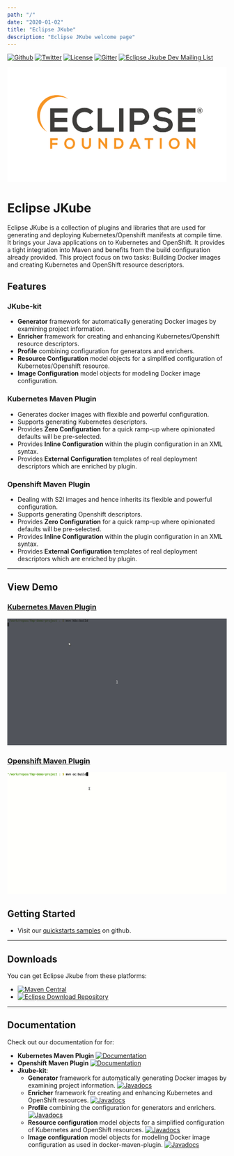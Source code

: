 ```yaml
---
path: "/"
date: "2020-01-02"
title: "Eclipse JKube"
description: "Eclipse JKube welcome page"
---
```

<div class="getting-involved">

[![Github](https://img.shields.io/github/stars/eclipse/jkube?style=social)](https://github.com/eclipse/jkube)
[![Twitter](https://img.shields.io/twitter/follow/jkubeio?label=Follow)](https://twitter.com/jkubeio)
[![License](https://img.shields.io/badge/License-EPL%202.0-red.svg?label=license&logo=eclipse)](https://www.eclipse.org/legal/epl-2.0/)
[![Gitter](https://badges.gitter.im/eclipse/jkube.svg)](https://gitter.im/eclipse/jkube?utm_source=badge&utm_medium=badge&utm_campaign=pr-badge)
[![Eclipse Jkube Dev Mailing List](https://img.shields.io/badge/Eclipse%20Jkube%20-Developer%20Mailing%20List-orange)](mailto:jkube-dev@eclipse.org)

</div>
<div class="hero">

<img src="./index/EF_GRY-OR_png.png" alt="Eclipse Foundation" class="hero__logo"/>

# Eclipse JKube

Eclipse JKube is a collection of plugins and libraries that are used for generating and deploying Kubernetes/Openshift
manifests at compile time. It brings your Java applications on to Kubernetes and OpenShift.
It provides a tight integration into Maven and benefits from the build configuration already provided.
This project focus on two tasks: Building Docker images and creating Kubernetes and OpenShift resource descriptors.

</div>

<div class="section-features">

## Features

### JKube-kit

* **Generator** framework for automatically generating Docker images by examining project information.
* **Enricher** framework for creating and enhancing Kubernetes/Openshift resource descriptors.
* **Profile** combining configuration for generators and enrichers.
* **Resource Configuration** model objects for a simplified configuration of Kubernetes/Openshift resource.
* **Image Configuration** model objects for modeling Docker image configuration.

### Kubernetes Maven Plugin

* Generates docker images with flexible and powerful configuration.
* Supports generating Kubernetes descriptors.
* Provides **Zero Configuration** for a quick ramp-up where opinionated defaults will be pre-selected.
* Provides **Inline Configuration** within the plugin configuration in an XML syntax.
* Provides **External Configuration** templates of real deployment descriptors which are enriched by plugin.

### Openshift Maven Plugin

* Dealing with S2I images and hence inherits its flexible and powerful configuration.
* Supports generating Openshift descriptors.
* Provides **Zero Configuration** for a quick ramp-up where opinionated defaults will be pre-selected.
* Provides **Inline Configuration** within the plugin configuration in an XML syntax.
* Provides **External Configuration** templates of real deployment descriptors which are enriched by plugin.

</div>

---

## View Demo

### <a href="https://asciinema.org/a/253747">Kubernetes Maven Plugin</a>

<img src="./index/k8s-maven-plugin-demo.gif" alt="Sample Demo"/>

### <a href="https://asciinema.org/a/253742">Openshift Maven Plugin</a>

<img src="./index/oc-maven-plugin-demo.gif" alt="Sample Demo"/>

## Getting Started

* Visit our <a href="https://github.com/eclipse/jkube/tree/master/quickstarts">quickstarts samples</a> on github.

---
## Downloads

You can get Eclipse Jkube from these platforms:

* [![Maven Central](https://img.shields.io/maven-central/v/org.eclipse.jkube/jkube.svg?label=Maven%20Central)](https://search.maven.org/search?q=g:%22org.eclipse.jkube%22%20AND%20a:%22jkube%22)
* [![Eclipse Download Repository](https://img.shields.io/badge/eclipse%20downloads-downloads.eclipse.org-red)](https://download.eclipse.org/jkube/)

---
## Documentation

Check out our documentation for for:
* **Kubernetes Maven Plugin** [![Documentation](https://img.shields.io/badge/plugin-documentation-lightgrey)](https://htmlpreview.github.io/?https://github.com/eclipse/jkube/blob/master/kubernetes-maven-plugin/doc/index.html)
* **Openshift Maven Plugin** [![Documentation](https://img.shields.io/badge/plugin-documentation-lightgrey)](https://htmlpreview.github.io/?https://github.com/eclipse/jkube/blob/master/openshift-maven-plugin/doc/index.html)
* **Jkube-kit**:
  * **Generator** framework for automatically generating Docker images by examining project information.
   [![Javadocs](http://www.javadoc.io/badge/org.eclipse.jkube/jkube-maven-generator-api.svg?color=blue)](http://www.javadoc.io/doc/org.eclipse.jkube/jkube-maven-generator-api)
  * **Enricher** framework for creating and enhancing Kubernetes and OpenShift resources.
   [![Javadocs](http://www.javadoc.io/badge/org.eclipse.jkube/jkube-maven-enricher-api.svg?color=blue)](http://www.javadoc.io/doc/org.eclipse.jkube/jkube-maven-enricher-api)
  * **Profile** combining the configuration for generators and enrichers.
   [![Javadocs](http://www.javadoc.io/badge/org.eclipse.jkube/jkube-maven-profiles.svg?color=blue)](http://www.javadoc.io/doc/org.eclipse.jkube/jkube-maven-profiles)
  * **Resource configuration** model objects for a simplified configuration of Kubernetes and OpenShift resources.
   [![Javadocs](http://www.javadoc.io/badge/org.eclipse.jkube/jkube-kit-config-resource.svg?color=blue)](http://www.javadoc.io/doc/org.eclipse.jkube/jkube-kit-config-resource)
  * **Image configuration** model objects for modeling Docker image configuration as used in docker-maven-plugin.
  [![Javadocs](http://www.javadoc.io/badge/org.eclipse.jkube/jkube-kit-config-image.svg?color=blue)](http://www.javadoc.io/doc/org.eclipse.jkube/jkube-kit-config-image)

